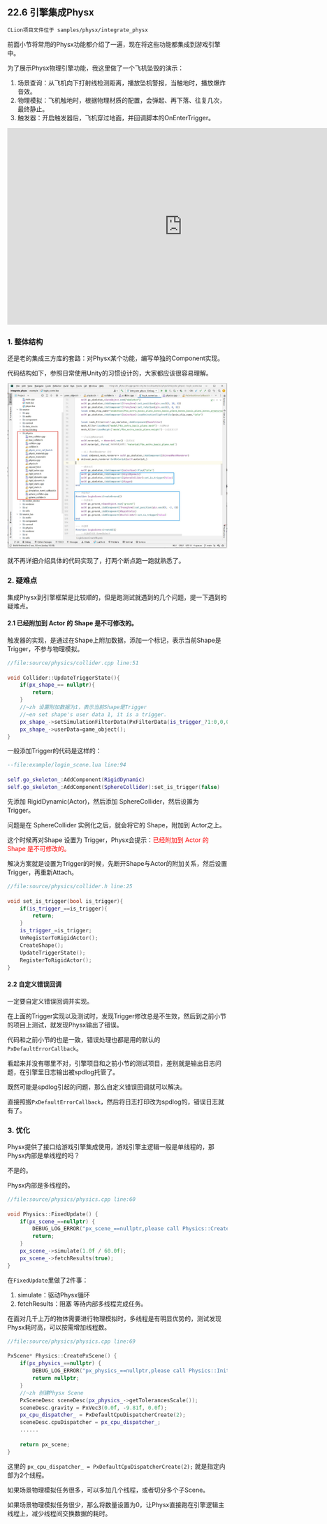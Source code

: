 ﻿## 22.6 引擎集成Physx

```bash
CLion项目文件位于 samples/physx/integrate_physx
```

前面小节将常用的Physx功能都介绍了一遍，现在将这些功能都集成到游戏引擎中。

为了展示Physx物理引擎功能，我这里做了一个飞机坠毁的演示：
1. 场景查询：从飞机向下打射线检测距离，播放坠机警报，当触地时，播放爆炸音效。
2. 物理模拟：飞机触地时，根据物理材质的配置，会弹起、再下落、往复几次，最终静止。
3. 触发器：开启触发器后，飞机穿过地面，并回调脚本的OnEnterTrigger。

<iframe
    width="800" 
    height="450" 
    src="https://player.bilibili.com/player.html?aid=597280096&bvid=BV1RB4y1D76x&cid=739135863&page=1" 
    frameborder="0"  
    allowfullscreen>
</iframe>

### 1. 整体结构

还是老的集成三方库的套路：对Physx某个功能，编写单独的Component实现。

代码结构如下，参照日常使用Unity的习惯设计的，大家都应该很容易理解。

![](../../imgs/physx/integrate_physx/physics_project_struct.jpg)

就不再详细介绍具体的代码实现了，打两个断点跑一跑就熟悉了。

### 2. 疑难点

集成Physx到引擎框架是比较顺的，但是跑测试就遇到的几个问题，提一下遇到的疑难点。

#### 2.1 已经附加到 Actor 的 Shape 是不可修改的。

触发器的实现，是通过在Shape上附加数据，添加一个标记，表示当前Shape是Trigger，不参与物理模拟。

```c++
//file:source/physics/collider.cpp line:51

void Collider::UpdateTriggerState(){
    if(px_shape_== nullptr){
        return;
    }
    //~zh 设置附加数据为1，表示当前Shape是Trigger
    //~en set shape's user data 1, it is a trigger.
    px_shape_->setSimulationFilterData(PxFilterData(is_trigger_?1:0,0,0,0));
    px_shape_->userData=game_object();
}
```

一般添加Trigger的代码是这样的：

```lua
--file:example/login_scene.lua line:94

self.go_skeleton_:AddComponent(RigidDynamic)
self.go_skeleton_:AddComponent(SphereCollider):set_is_trigger(false)
```

先添加 RigidDynamic(Actor)，然后添加 SphereCollider，然后设置为 Trigger。

问题是在 SphereCollider 实例化之后，就会将它的 Shape，附加到 Actor之上。

这个时候再对Shape 设置为 Trigger，Physx会提示：<font color=red>已经附加到 Actor 的 Shape 是不可修改的。</font>

解决方案就是设置为Trigger的时候，先断开Shape与Actor的附加关系，然后设置Trigger，再重新Attach。

```c++
//file:source/physics/collider.h line:25

void set_is_trigger(bool is_trigger){
    if(is_trigger_==is_trigger){
        return;
    }
    is_trigger_=is_trigger;
    UnRegisterToRigidActor();
    CreateShape();
    UpdateTriggerState();
    RegisterToRigidActor();
}
```

#### 2.2 自定义错误回调

一定要自定义错误回调并实现。

在上面的Trigger实现以及测试时，发现Trigger修改总是不生效，然后到之前小节的项目上测试，就发现Physx输出了错误。

代码和之前小节的也是一致，错误处理也都是用的默认的`PxDefaultErrorCallback`。

看起来并没有哪里不对，引擎项目和之前小节的测试项目，差别就是输出日志问题，在引擎里日志输出被spdlog托管了。

既然可能是spdlog引起的问题，那么自定义错误回调就可以解决。

直接照搬`PxDefaultErrorCallback`，然后将日志打印改为spdlog的，错误日志就有了。

### 3. 优化

Physx提供了接口给游戏引擎集成使用，游戏引擎主逻辑一般是单线程的，那Physx内部是单线程的吗？

不是的。

Physx内部是多线程的。

```c++
//file:source/physics/physics.cpp line:60

void Physics::FixedUpdate() {
    if(px_scene_==nullptr) {
        DEBUG_LOG_ERROR("px_scene_==nullptr,please call Physics::CreatePxScene() first");
        return;
    }
    px_scene_->simulate(1.0f / 60.0f);
    px_scene_->fetchResults(true);
}
```

在`FixedUpdate`里做了2件事：
1. simulate：驱动Physx循环
2. fetchResults：阻塞 等待内部多线程完成任务。

在面对几千上万的物体需要进行物理模拟时，多线程是有明显优势的，测试发现Physx耗时高，可以按需增加线程数。

```c++
//file:source/physics/physics.cpp line:69

PxScene* Physics::CreatePxScene() {
    if(px_physics_==nullptr) {
        DEBUG_LOG_ERROR("px_physics_==nullptr,please call Physics::Init() first");
        return nullptr;
    }
    //~zh 创建Physx Scene
    PxSceneDesc sceneDesc(px_physics_->getTolerancesScale());
    sceneDesc.gravity = PxVec3(0.0f, -9.81f, 0.0f);
    px_cpu_dispatcher_ = PxDefaultCpuDispatcherCreate(2);
    sceneDesc.cpuDispatcher	= px_cpu_dispatcher_;
    ......

    return px_scene;
}
```

这里的 `px_cpu_dispatcher_ = PxDefaultCpuDispatcherCreate(2);` 就是指定内部为2个线程。

如果场景物理模拟任务很多，可以多加几个线程，或者切分多个子Scene。

如果场景物理模拟任务很少，那么将数量设置为0，让Physx直接跑在引擎逻辑主线程上，减少线程间交换数据的耗时。
